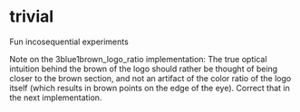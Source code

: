 # trivial
Fun incosequential experiments

Note on the 3blue1brown_logo_ratio implementation:
The true optical intuition behind the brown of the logo should rather be thought of being closer to the brown section, and not an artifact of the color ratio of the logo itself (which results in brown points on the edge of the eye). Correct that in the next implementation.
